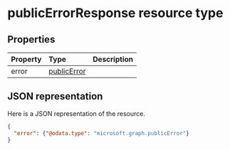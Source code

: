 # publicErrorResponse resource type




## Properties
| Property	   | Type	|Description|
|:---------------|:--------|:----------|
|error|[publicError](publicerror.md)||

## JSON representation

Here is a JSON representation of the resource.

<!-- {
  "blockType": "resource",
  "optionalProperties": [

  ],
  "@odata.type": "microsoft.graph.publicErrorResponse"
}-->

```json
{
  "error": {"@odata.type": "microsoft.graph.publicError"}
}

```

<!-- uuid: 8fcb5dbc-d5aa-4681-8e31-b001d5168d79
2015-10-25 14:57:30 UTC -->
<!-- {
  "type": "#page.annotation",
  "description": "publicErrorResponse resource",
  "keywords": "",
  "section": "documentation",
  "tocPath": ""
}-->